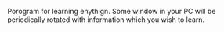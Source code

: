 Porogram for learning enythign. Some window in your PC will be periodically rotated with information which you wish to learn.